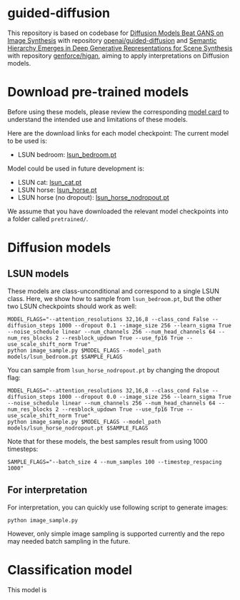 # guided-diffusion

This repository is based on codebase for [Diffusion Models Beat GANS on Image Synthesis](http://arxiv.org/abs/2105.05233) with repository [openai/guided-diffusion](https://github.com/openai/guided-diffusion) and [Semantic Hierarchy Emerges in Deep Generative Representations for Scene Synthesis](https://arxiv.org/pdf/1911.09267.pdf) with repository [genforce/higan](https://github.com/genforce/higan), aiming to apply interpretations on Diffusion models.

# Download pre-trained models

Before using these models, please review the corresponding [model card](model-card.md) to understand the intended use and limitations of these models.

Here are the download links for each model checkpoint:
The current model to be used is:
 * LSUN bedroom: [lsun_bedroom.pt](https://openaipublic.blob.core.windows.net/diffusion/jul-2021/lsun_bedroom.pt)

Model could be used in future development is:

 * LSUN cat: [lsun_cat.pt](https://openaipublic.blob.core.windows.net/diffusion/jul-2021/lsun_cat.pt)
 * LSUN horse: [lsun_horse.pt](https://openaipublic.blob.core.windows.net/diffusion/jul-2021/lsun_horse.pt)
 * LSUN horse (no dropout): [lsun_horse_nodropout.pt](https://openaipublic.blob.core.windows.net/diffusion/jul-2021/lsun_horse_nodropout.pt)

We assume that you have downloaded the relevant model checkpoints into a folder called `pretrained/`.

# Diffusion models

## LSUN models

These models are class-unconditional and correspond to a single LSUN class. Here, we show how to sample from `lsun_bedroom.pt`, but the other two LSUN checkpoints should work as well:

```
MODEL_FLAGS="--attention_resolutions 32,16,8 --class_cond False --diffusion_steps 1000 --dropout 0.1 --image_size 256 --learn_sigma True --noise_schedule linear --num_channels 256 --num_head_channels 64 --num_res_blocks 2 --resblock_updown True --use_fp16 True --use_scale_shift_norm True"
python image_sample.py $MODEL_FLAGS --model_path models/lsun_bedroom.pt $SAMPLE_FLAGS
```

You can sample from `lsun_horse_nodropout.pt` by changing the dropout flag:

```
MODEL_FLAGS="--attention_resolutions 32,16,8 --class_cond False --diffusion_steps 1000 --dropout 0.0 --image_size 256 --learn_sigma True --noise_schedule linear --num_channels 256 --num_head_channels 64 --num_res_blocks 2 --resblock_updown True --use_fp16 True --use_scale_shift_norm True"
python image_sample.py $MODEL_FLAGS --model_path models/lsun_horse_nodropout.pt $SAMPLE_FLAGS
```

Note that for these models, the best samples result from using 1000 timesteps:

```
SAMPLE_FLAGS="--batch_size 4 --num_samples 100 --timestep_respacing 1000"
```

## For interpretation

For interpretation, you can quickly use following script to generate images:

```
python image_sample.py 
```

However, only simple image sampling is supported currently and the repo may needed batch sampling in the future.

# Classification model

This model is 
